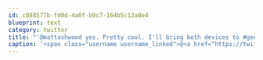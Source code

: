 ```yaml
---
id: c888577b-fd0d-4a0f-b9c7-164b5c13a8e4
blueprint: text
category: twitter
title: "'@mattashwood yes. Pretty cool. I'll bring both devices to #geekbeers for everyone to check out"
caption: '<span class="username username_linked">@<a href="https://twitter.com/mattashwood" title="Matt Ashwood">mattashwood</a></span> yes. Pretty cool. I''ll bring both devices to <span class="hashtag hashtag_local">#<a href="http://tweettemp.darylchymko.ca/?tag=geekbeers">geekbeers</a> for everyone to check out'
---
```

